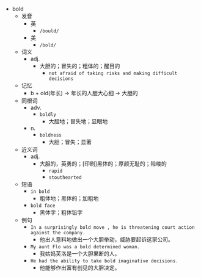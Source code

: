 - bold
  - 发音
    - 英
      - `/bould/`
    - 美
      - `/bold/`
  - 词义
    - adj.
      - 大胆的；冒失的；粗体的；醒目的
        - `not afraid of taking risks and making difficult decisions`
  - 记忆
    - b + old(年长) → 年长的人胆大心细 → 大胆的
  - 同根词
    - adv.
      - `boldly`
        - 大胆地；冒失地；显眼地
    - n.
      - `boldness`
        - 大胆；冒失；显著
  - 近义词
    - adj.
      - 大胆的，英勇的；[印刷]黑体的；厚颜无耻的；险峻的
        - `rapid`
        - `stouthearted`
  - 短语
    - `in bold`
      - 粗体地；黑体的；加粗地 
    - `bold face`
      - 黑体字；粗体铅字 
  - 例句
    - `In a surprisingly bold move , he is threatening court action against the company.`
      - 他出人意料地做出一个大胆举动，威胁要起诉这家公司。
    - `My aunt Flo was a bold determined woman.`
      - 我姑妈芙洛是一个大胆果断的人。
    - `He had the ability to take bold imaginative decisions.`
      - 他能够作出富有创见的大胆决定。

